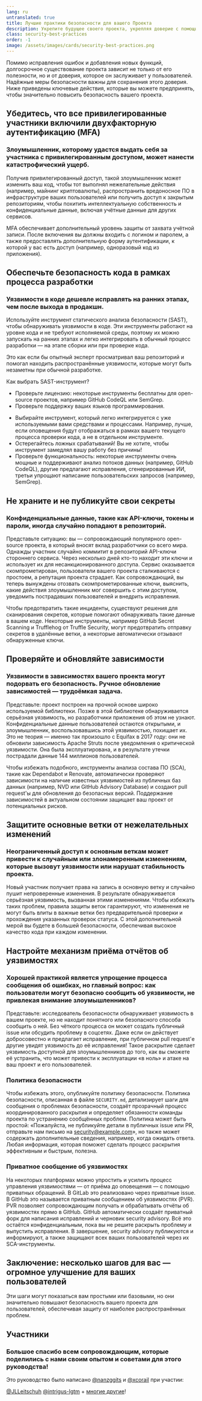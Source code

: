 ```yaml
---
lang: ru
untranslated: true
title: Лучшие практики безопасности для вашего Проекта
description: Укрепите будущее своего проекта, укрепляя доверие с помощью основных методов обеспечения безопасности — от многофакторной аутентификации и сканирования кода до безопасного управления зависимостями и конфиденциальных отчетов об уязвимостях.
class: security-best-practices
order: -1
image: /assets/images/cards/security-best-practices.png
---
```


Помимо исправления ошибок и добавления новых функций, долгосрочное существование проекта зависит не только от его полезности, но и от доверия, которое он заслуживает у пользователей. Надёжные меры безопасности важны для сохранения этого доверия. Ниже приведены ключевые действия, которые вы можете предпринять, чтобы значительно повысить безопасность вашего проекта.

## Убедитесь, что все привилегированные участники включили двухфакторную аутентификацию (MFA)

### Злоумышленник, которому удастся выдать себя за участника с привилегированным доступом, может нанести катастрофический ущерб.

Получив привилегированный доступ, такой злоумышленник может изменить ваш код, чтобы тот выполнял нежелательные действия (например, майнинг криптовалюты), распространить вредоносное ПО в инфраструктуре ваших пользователей или получить доступ к закрытым репозиториям, чтобы похитить интеллектуальную собственность и конфиденциальные данные, включая учётные данные для других сервисов.

MFA обеспечивает дополнительный уровень защиты от захвата учётной записи. После включения вы должны входить с логином и паролем, а также предоставлять дополнительную форму аутентификации, к которой у вас есть доступ (например, одноразовый код из приложения).

## Обеспечьте безопасность кода в рамках процесса разработки

### Уязвимости в коде дешевле исправлять на ранних этапах, чем после выхода в продакшн.

Используйте инструмент статического анализа безопасности (SAST), чтобы обнаруживать уязвимости в коде. Эти инструменты работают на уровне кода и не требуют исполняемой среды, поэтому их можно запускать на ранних этапах и легко интегрировать в обычный процесс разработки — на этапе сборки или при проверке кода.

Это как если бы опытный эксперт просматривал ваш репозиторий и помогал находить распространённые уязвимости, которые могут быть незаметны при обычной разработке.

Как выбрать SAST-инструмент?
- Проверьте лицензию: некоторые инструменты бесплатны для open-source проектов, например GitHub CodeQL или SemGrep.
- Проверьте поддержку ваших языков программирования.

* Выбирайте инструмент, который легко интегрируется с уже используемыми вами средствами и процессами. Например, лучше, если оповещения будут отображаться в рамках вашего текущего процесса проверки кода, а не в отдельном инструменте.
* Остерегайтесь ложных срабатываний! Вы не хотите, чтобы инструмент замедлял вашу работу без причины!
* Проверьте функциональность: некоторые инструменты очень мощные и поддерживают анализ потоков данных (например, GitHub CodeQL), другие предлагают исправления, сгенерированные ИИ, третьи упрощают написание пользовательских запросов (например, SemGrep).

## Не храните и не публикуйте свои секреты

### Конфиденциальные данные, такие как API-ключи, токены и пароли, иногда случайно попадают в репозиторий.

Представьте ситуацию: вы — сопровождающий популярного open-source проекта, в который вносят вклад разработчики со всего мира. Однажды участник случайно коммитит в репозиторий API-ключи стороннего сервиса. Через несколько дней кто-то находит эти ключи и использует их для несанкционированного доступа. Сервис оказывается скомпрометирован, пользователи вашего проекта сталкиваются с простоем, а репутация проекта страдает. Как сопровождающий, вы теперь вынуждены отозвать скомпрометированные ключи, выяснить, какие действия злоумышленник мог совершить с этим доступом, уведомить пострадавших пользователей и внедрить исправления.

Чтобы предотвратить такие инциденты, существуют решения для сканирования секретов, которые помогают обнаруживать такие данные в вашем коде. Некоторые инструменты, например GitHub Secret Scanning и Trufflehog от Truffle Security, могут предотвратить отправку секретов в удалённые ветки, а некоторые автоматически отзывают обнаруженные ключи.

## Проверяйте и обновляйте зависимости

### Уязвимости в зависимостях вашего проекта могут подорвать его безопасность. Ручное обновление зависимостей — трудоёмкая задача.

Представьте: проект построен на прочной основе широко используемой библиотеки. Позже в этой библиотеке обнаруживается серьёзная уязвимость, но разработчики приложения об этом не узнают. Конфиденциальные данные пользователей остаются открытыми, и злоумышленник, воспользовавшись этой уязвимостью, похищает их. Это не теория — именно так произошло с Equifax в 2017 году: они не обновили зависимость Apache Struts после уведомления о критической уязвимости. Она была эксплуатирована, и в результате утечки пострадали данные 144 миллионов пользователей.

Чтобы избежать подобного, инструменты анализа состава ПО (SCA), такие как Dependabot и Renovate, автоматически проверяют зависимости на наличие известных уязвимостей из публичных баз данных (например, NVD или GitHub Advisory Database) и создают pull request'ы для обновления до безопасных версий. Поддержание зависимостей в актуальном состоянии защищает ваш проект от потенциальных рисков.

## Защитите основные ветки от нежелательных изменений

### Неограниченный доступ к основным веткам может привести к случайным или злонамеренным изменениям, которые вызовут уязвимости или нарушат стабильность проекта.

Новый участник получает права на запись в основную ветку и случайно пушит непроверенные изменения. В результате обнаруживается серьёзная уязвимость, вызванная этими изменениями. Чтобы избежать таких проблем, правила защиты веток гарантируют, что изменения не могут быть влиты в важные ветки без предварительной проверки и прохождения указанных проверок статуса. С этой дополнительной мерой вы будете в большей безопасности, обеспечивая высокое качество кода при каждом изменении.

## Настройте механизм приёма отчётов об уязвимостях

### Хорошей практикой является упрощение процесса сообщения об ошибках, но главный вопрос: как пользователи могут безопасно сообщить об уязвимости, не привлекая внимание злоумышленников?

Представьте: исследователь безопасности обнаруживает уязвимость в вашем проекте, но не находит понятного или безопасного способа сообщить о ней. Без чёткого процесса он может создать публичный issue или обсудить проблему в соцсетях. Даже если он действует добросовестно и предлагает исправление, при публичном pull request'е другие увидят уязвимость до её исправления! Такое раскрытие сделает уязвимость доступной для злоумышленников до того, как вы сможете её устранить, что может привести к эксплуатации «в ноль» и атаке на ваш проект и его пользователей.

### Политика безопасности

Чтобы избежать этого, опубликуйте политику безопасности. Политика безопасности, описанная в файле `SECURITY.md`, детализирует шаги для сообщения о проблемах безопасности, создаёт прозрачный процесс координированного раскрытия и определяет обязанности команды проекта по устранению сообщённых проблем. Политика может быть простой: «Пожалуйста, не публикуйте детали в публичных issue или PR, отправьте нам письмо на security@example.com», но также может содержать дополнительные сведения, например, когда ожидать ответа. Любая информация, которая поможет сделать процесс раскрытия эффективным и быстрым, полезна.

### Приватное сообщение об уязвимостях

На некоторых платформах можно упростить и усилить процесс управления уязвимостями — от приёма до оповещения — с помощью приватных обращений. В GitLab это реализовано через приватные issue. В GitHub это называется приватным сообщением об уязвимостях (PVR). PVR позволяет сопровождающим получать и обрабатывать отчёты об уязвимостях прямо в GitHub. GitHub автоматически создаёт приватный форк для написания исправлений и черновик security advisory. Всё это остаётся конфиденциальным, пока вы не решите раскрыть проблему и выпустить исправления. В завершение, security advisory публикуются и информируют, а также защищают всех ваших пользователей через их SCA-инструменты.

## Заключение: несколько шагов для вас — огромное улучшение для ваших пользователей

Эти шаги могут показаться вам простыми или базовыми, но они значительно повышают безопасность вашего проекта для пользователей, обеспечивая защиту от наиболее распространённых проблем.

## Участники

### Большое спасибо всем сопровождающим, которые поделились с нами своим опытом и советами для этого руководства!

Это руководство было написано [@nanzggits](https://github.com/nanzggits) и [@xcorail](https://github.com/xcorail) при участии: 

[@JLLeitschuh](https://github.com/JLLeitschuh)
[@intrigus-lgtm](https://github.com/intrigus-lgtm) + [многие другие](https://github.com/github/opensource.guide/graphs/contributors)!
